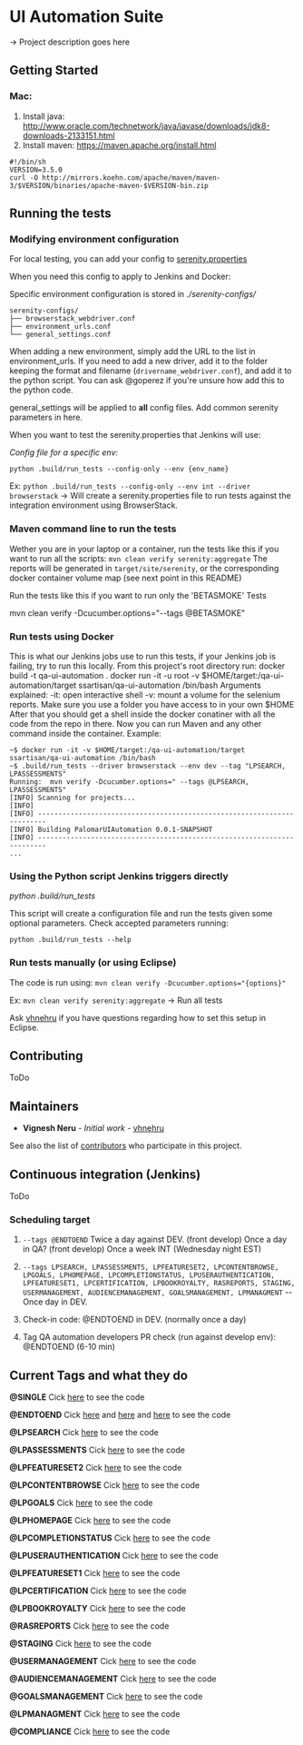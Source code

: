 # UI Automation Suite

-> Project description goes here

## Getting Started


### Mac:
1. Install java: http://www.oracle.com/technetwork/java/javase/downloads/jdk8-downloads-2133151.html
2. Install maven: https://maven.apache.org/install.html

```
#!/bin/sh
VERSION=3.5.0
curl -O http://mirrors.koehn.com/apache/maven/maven-3/$VERSION/binaries/apache-maven-$VERSION-bin.zip
```

## Running the tests

### Modifying environment configuration

For local testing, you can add your config to [serenity.properties](serenity.properties)

When you need this config to apply to Jenkins and Docker:

Specific environment configuration is stored in *./serenity-configs/*
```
serenity-configs/
├── browserstack_webdriver.conf
├── environment_urls.conf
└── general_settings.conf
```
When adding a new environment, simply add the URL to the list in environment_urls.
If you need to add a new driver, add it to the folder keeping the format and filename (`drivername_webdriver.conf`), and add it to the python script. You can ask @goperez if you're unsure how add this to the python code.

general_settings will be applied to **all** config files. Add common serenity parameters in here.

When you want to test the serenity.properties that Jenkins will use:

_Config file for a specific env:_

 `python .build/run_tests --config-only --env {env_name}`

Ex:
`python .build/run_tests --config-only --env int --driver browserstack` -> Will create a serenity.properties file to run tests against the integration environment using BrowserStack.

### Maven command line to run the tests
Wether you are in your laptop or a container, run the tests like this if you want to run all the scripts: `mvn clean verify serenity:aggregate`
The reports will be generated in `target/site/serenity`, or the corresponding docker container volume map (see next point in this README)

Run the tests like this if you want to run only the 'BETASMOKE' Tests

mvn clean verify  -Dcucumber.options="--tags @BETASMOKE"

### Run tests using Docker
This is what our Jenkins jobs use to run this tests, if your Jenkins job is failing, try to run this locally. From this project's root directory run:
docker build -t qa-ui-automation .
docker run -it -u root -v $HOME/target:/qa-ui-automation/target  ssartisan/qa-ui-automation /bin/bash
Arguments explained:
  -it: open interactive shell
  -v: mount a volume for the selenium reports. Make sure you use a folder you have access to in your own $HOME
After that you should get a shell inside the docker conatiner with all the code from the repo in there. Now you can run Maven and any other command inside the container.
Example:
```
~$ docker run -it -v $HOME/target:/qa-ui-automation/target  ssartisan/qa-ui-automation /bin/bash
~$ .build/run_tests --driver browserstack --env dev --tag "LPSEARCH, LPASSESSMENTS"
Running:  mvn verify -Dcucumber.options=" --tags @LPSEARCH, LPASSESSMENTS"
[INFO] Scanning for projects...
[INFO]
[INFO] ------------------------------------------------------------------------
[INFO] Building PalomarUIAutomation 0.0.1-SNAPSHOT
[INFO] ------------------------------------------------------------------------
...
```

### Using the Python script Jenkins triggers directly
*python .build/run_tests*

This script will create a configuration file and run the tests given some optional parameters. Check accepted parameters running:

`python .build/run_tests --help`

### Run tests manually (or using Eclipse)

The code is run using:
`mvn clean verify -Dcucumber.options="{options}"`

Ex: `mvn clean verify serenity:aggregate` -> Run all tests

Ask [vhnehru](https://github.skillsoft.com/vhnehru) if you have questions regarding how to set this setup in Eclipse.



## Contributing

ToDo

## Maintainers

* **Vignesh Neru** - *Initial work* - [vhnehru](https://github.skillsoft.com/vhnehru)

See also the list of [contributors](https://github.skillsoft.com/paris-squad/qa-ui-automation/contributors) who participate in this project.

## Continuous integration (Jenkins)

ToDo

### Scheduling target

1. `--tags @ENDTOEND`
Twice a day against DEV. (front develop)
Once a day in QA? (front develop)
Once a week INT (Wednesday night EST)

2. `--tags LPSEARCH, LPASSESSMENTS, LPFEATURESET2, LPCONTENTBROWSE, LPGOALS, LPHOMEPAGE, LPCOMPLETIONSTATUS, LPUSERAUTHENTICATION, LPFEATURESET1, LPCERTIFICATION, LPBOOKROYALTY, RASREPORTS, STAGING, USERMANAGEMENT, AUDIENCEMANAGEMENT, GOALSMANAGEMENT, LPMANAGMENT` --
Once day in DEV.

3. Check-in code: @ENDTOEND in DEV. (normally once a day)

4. Tag QA automation developers PR check (run against develop env): @ENDTOEND (6-10 min)


## Current Tags and what they do
**@SINGLE**
Cick [here](src/test/resources/features/legacy/8_singletest.feature) to see the code

**@ENDTOEND**
Cick [here](src/test/resources/features/EndtoEndSmokeTestSuite/2_LPLearnerInitialExperience.feature) and  [here](src/test/resources/features/EndtoEndSmokeTestSuite/4_UCMRoleStatusUpdate.feature) and [here](src/test/resources/features/EndtoEndSmokeTestSuite/1_UCMAdminExperience.feature) to see the code

**@LPSEARCH**
Cick [here](src/test/resources/features/LPRegressionSuite/10_LPSearch.feature) to see the code

**@LPASSESSMENTS**
Cick [here](src/test/resources/features/LPRegressionSuite/13_LPAssesements.feature) to see the code

**@LPFEATURESET2**
Cick [here](src/test/resources/features/LPRegressionSuite/14_LPFeatureSet2.feature) to see the code

**@LPCONTENTBROWSE**
Cick [here](src/test/resources/features/LPRegressionSuite/11_ContentBrowse.feature) to see the code

**@LPGOALS**
Cick [here](src/test/resources/features/LPRegressionSuite/12_LPGoals.feature) to see the code

**@LPHOMEPAGE**
Cick [here](src/test/resources/features/LPRegressionSuite/9_LPHomePage.feature) to see the code

**@LPCOMPLETIONSTATUS**
Cick [here](src/test/resources/features/LPRegressionSuite/17_LPCompletionStatus.feature) to see the code

**@LPUSERAUTHENTICATION**
Cick [here](src/test/resources/features/LPRegressionSuite/21_LPUserAuthentication.feature) to see the code

**@LPFEATURESET1**
Cick [here](src/test/resources/features/LPRegressionSuite/22_LPFeatureSet1.feature) to see the code

**@LPCERTIFICATION**
Cick [here](src/test/resources/features/LPRegressionSuite/25_LPCertifications.feature) to see the code

**@LPBOOKROYALTY**
Cick [here](src/test/resources/features/LPRoyalty/LPRoyalty.feature) to see the code

**@RASREPORTS**
Cick [here](src/test/resources/features/RASRegressionSuite/RASPagination.feature) to see the code

**@STAGING**
Cick [here](src/test/resources/features/Stage/UCMStaging.feature) to see the code

**@USERMANAGEMENT**
Cick [here](src/test/resources/features/UCMRegressionSuite/5_UserManagement.feature) to see the code

**@AUDIENCEMANAGEMENT**
Cick [here](src/test/resources/features/UCMRegressionSuite/6_AudienceManagement.feature) to see the code

**@GOALSMANAGEMENT**
Cick [here](src/test/resources/features/UCMRegressionSuite/7_AssignmentManagement.feature) to see the code

**@LPMANAGMENT**
Cick [here](src/test/resources/features/UCMRegressionSuite/8_LicenseManagement.feature) to see the code

**@COMPLIANCE**
Cick [here](src/test/resources/features/UCMRegressionSuite/26_Compliance.feature) to see the code


